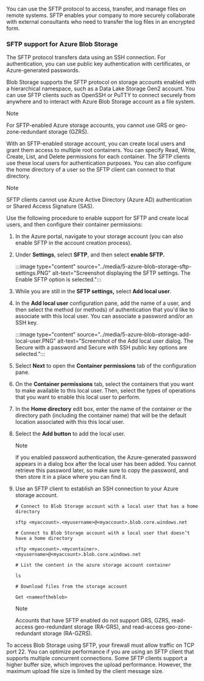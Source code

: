 You can use the SFTP protocol to access, transfer, and manage files on remote systems. SFTP enables your company to more securely collaborate with external consultants who need to transfer the log files in an encrypted form.

### SFTP support for Azure Blob Storage

The SFTP protocol transfers data using an SSH connection. For authentication, you can use public key authentication with certificates, or Azure-generated passwords.

Blob Storage supports the SFTP protocol on storage accounts enabled with a hierarchical namespace, such as a Data Lake Storage Gen2 account. You can use SFTP clients such as OpenSSH or PuTTY to connect securely from anywhere and to interact with Azure Blob Storage account as a file system.

> [!NOTE]
> For SFTP-enabled Azure storage accounts, you cannot use GRS or geo-zone-redundant storage (GZRS).

With an SFTP-enabled storage account, you can create local users and grant them access to multiple root containers. You can specify Read, Write, Create, List, and Delete permissions for each container. The SFTP clients use these local users for authentication purposes. You can also configure the home directory of a user so the SFTP client can connect to that directory.

> [!NOTE]
> SFTP clients cannot use Azure Active Directory (Azure AD) authentication or Shared Access Signature (SAS).

Use the following procedure to enable support for SFTP and create local users, and then configure their container permissions:

1. In the Azure portal, navigate to your storage account (you can also enable SFTP in the account creation process).
2. Under **Settings**, select **SFTP**, and then select **enable SFTP.**

    :::image type="content" source="../media/5-azure-blob-storage-sftp-settings.PNG" alt-text="Screenshot displaying the SFTP settings. The Enable SFTP option is selected.":::

3. While you are still in the **SFTP settings,** select **Add local user**.
4. In the **Add local user** configuration pane, add the name of a user, and then select the method (or methods) of authentication that you'd like to associate with this local user. You can associate a password and/or an SSH key.

    :::image type="content" source="../media/5-azure-blob-storage-add-local-user.PNG" alt-text="Screenshot of the Add local user dialog. The Secure with a password and Secure with SSH public key options are selected.":::

5. Select **Next** to open the **Container permissions** tab of the configuration pane.

6. On the **Container permissions** tab, select the containers that you want to make available to this local user. Then, select the types of operations that you want to enable this local user to perform.

7. In the **Home directory** edit box, enter the name of the container or the directory path (including the container name) that will be the default location associated with this this local user.

8. Select the **Add button** to add the local user.

    > [!NOTE]
    > If you enabled password authentication, the Azure-generated password appears in a dialog box after the local user has been added. You cannot retrieve this password later, so make sure to copy the password, and then store it in a place where you can find it.

9. Use an SFTP client to establish an SSH connection to your Azure storage account.

    ```azurecli
    # Connect to Blob Storage account with a local user that has a home directory
    
    sftp <myaccount>.<myusername>@<myaccount>.blob.core.windows.net
    
    # Connect to Blob Storage account with a local user that doesn’t have a home directory
    
    sftp <myaccount>.<mycontainer>.<myusername>@<myaccount>.blob.core.windows.net
    
    # List the content in the azure storage account container

    ls
    
    # Download files from the storage account
    
    Get <nameoftheblob>
    ```

    > [!NOTE]
    > Accounts that have SFTP enabled do not support GRS, GZRS, read-access geo-redundant storage (RA-GRS), and read-access geo-zone-redundant storage (RA-GZRS).

To access Blob Storage using SFTP, your firewall must allow traffic on TCP port 22. You can optimize performance if you are using an SFTP client that supports multiple concurrent connections. Some SFTP clients support a higher buffer size, which improves the upload performance. However, the maximum upload file size is limited by the client message size.
